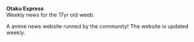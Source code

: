 <span font-size = "30px"><b>Otaku Express</b></span>
<br>
Weekly news for the 17yr old weeb.
<p>A anime news website runned by the community!
The website is updated weekly.</p>
